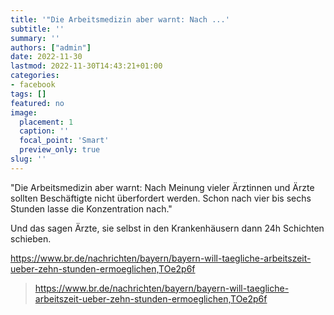 ```yaml
---
title: '"Die Arbeitsmedizin aber warnt: Nach ...'
subtitle: ''
summary: ''
authors: ["admin"]
date: 2022-11-30
lastmod: 2022-11-30T14:43:21+01:00
categories:
- facebook
tags: []
featured: no
image:
  placement: 1
  caption: ''
  focal_point: 'Smart'
  preview_only: true
slug: ''
---
```

"Die Arbeitsmedizin aber warnt: Nach Meinung vieler Ärztinnen und Ärzte sollten Beschäftigte nicht überfordert werden. Schon nach vier bis sechs Stunden lasse die Konzentration nach."

Und das sagen Ärzte, sie selbst in den Krankenhäusern dann 24h Schichten schieben. 

https://www.br.de/nachrichten/bayern/bayern-will-taegliche-arbeitszeit-ueber-zehn-stunden-ermoeglichen,TOe2p6f
> https://www.br.de/nachrichten/bayern/bayern-will-taegliche-arbeitszeit-ueber-zehn-stunden-ermoeglichen,TOe2p6f

